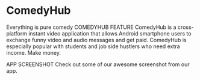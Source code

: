 # ComedyHub
Everything is pure comedy
COMEDYHUB FEATURE
ComedyHub is a cross-platform instant video application that allows Android smartphone users to exchange funny video and audio messages and get paid. ComedyHub is especially popular with students and job side hustlers who need extra income.
Make money.

APP SCREENSHOT
Check out some of our awesome screenshot from our app.


